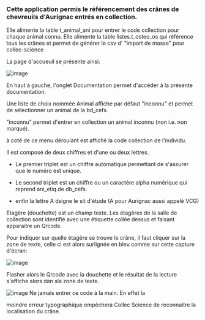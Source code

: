 <h3> Cette application permis le référencement des crânes de chevreuils d'Aurignac entrés en collection. </h3>

Elle alimente la table t_animal_ani pour entrer le code collection pour chaque animal connu.
Elle alimente la table listes.t_osteo_os qui référence tous les crânes et permet de générer le csv d' "import de masse" pour collec-science

La page d'accueuil se présente ainsi:

![image](https://user-images.githubusercontent.com/39738426/158818633-7e2e77b1-8a0d-45f9-9030-2cd2a6203b1d.png)

En haut à gauche, l'onglet Documentation permet d'accéder à la présente documentation.

Une liste de choix nommée Animal affiche par défaut "inconnu" et permet de sélectionner un animal de la bd_cefs.

"inconnu" permet d'entrer en collection un animal inconnu (non i.e. non marqué).

à coté de ce menu déroulant est affiché la code collection de l'individu.

Il est composé de deux chiffres et d'une ou deux lettres. 

- Le premier triplet est un chiffre automatique permettant de s'assurer que le numéro est unique.

- Le second triplet est un chiffre ou un caractère alpha numérique qui reprend ani_etiq de db_cefs.

- enfin la lettre A dsigne le sit d'étude (A pour Aurignac aussi appelé VCG)

Etagère (douchette) est un champ texte. Les étagères de la salle de collection sont identifié avec une étiquette collée dessus et faisant apparaitre un Qrcode.

Pour indiquer sur quelle étagère se trouve le crâne, il faut cliquer sur la zone de texte, celle ci est alors surlignée en bleu comme sur cette capture d'écran:

![image](https://user-images.githubusercontent.com/39738426/158820681-eeb28a65-2aa4-4225-8a91-400a8feb78ae.png)

Flasher alors le Qrcode avec la douchette et le résultat de la lecture s'affiche alors dan sla zone de texte.

![image](https://user-images.githubusercontent.com/39738426/125033795-0fcdf380-e090-11eb-93de-3538ba08a5b4.png) Ne jamais entrer ce code à la main. En effet la 

moindre erreur typographique empèchera Collec Science de reconnaitre la localisation du crâne.

